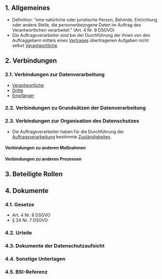
## 1. Allgemeines
- Definition: "eine natürliche oder juristische Person, Behörde, Einrichtung oder andere Stelle, die personenbezogene Daten im Auftrag des Verantwortlichen verarbeitet." (Art. 4 Nr. 8 DSGVO)
- Die Auftragsverarbeiter sind bei der Durchführung der ihnen von den Auftraggebern mittels eines [Vertrages](../Organisation/Vertraege.md) übertragenen Aufgaben nicht selbst [Verantwortliche](../Datenverarbeitung/Verantwortliche.md).
## 2. Verbindungen
### 2.1. Verbindungen zur Datenverarbeitung
- [Verantwortliche](../Datenverarbeitung/Verantwortliche.md)
- [Dritte](../Datenverarbeitung/Dritte.md)
- [Empfänger](../Datenverarbeitung/Empfaenger.md)
### 2.2. Verbindungen zu Grundsätzen der Datenverarbeitung
### 2.3. Verbindungen zur Organisation des Datenschutzes
- Die Auftragsverarbeiter haben für die Durchführung der [Auftragsverarbeitung](../Datenverarbeitung/Auftragsverarbeitung.md) bestimmte [Zuständigkeiten](../Organisation/Rolle-Auftragsverarbeiter.md).
#### Verbindungen zu anderen Maßnahmen
#### Verbindungen zu anderen Prozessen
## 3. Beteiligte Rollen
## 4. Dokumente
### 4.1. Gesetze
- Art. 4 Nr. 8 DSGVO
- § 24 Nr. 7 DSGVO
### 4.2. Urteile
### 4.3. Dokumente der Datenschutzaufsicht
### 4.4. Sonstige Unterlagen
### 4.5. BSI-Referenz


